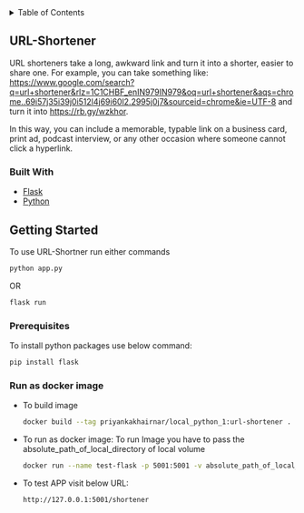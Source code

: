 <!-- TABLE OF CONTENTS -->
<details>
  <summary>Table of Contents</summary>
  <ol>
    <li>
      <a href="#about-the-project">URL-Shortener</a>
      <ul>
        <li><a href="#built-with">Built With</a></li>
      </ul>
    </li>
    <li>
      <a href="#getting-started">Getting Started</a>
      <ul>
        <li><a href="#prerequisites">Prerequisites</a></li>
      </ul>
    </li>
  </ol>
</details>

<!-- ABOUT THE PROJECT -->
## URL-Shortener
URL shorteners take a long, awkward link and turn it into a shorter, easier to share one. 
For example, you can take something like: https://www.google.com/search?q=url+shortener&rlz=1C1CHBF_enIN979IN979&oq=url+shortener&aqs=chrome..69i57j35i39j0i512l4j69i60l2.2995j0j7&sourceid=chrome&ie=UTF-8 and turn it into https://rb.gy/wzkhor.

In this way, you can include a memorable, typable link on a business card, print ad, podcast interview, or any other occasion where someone cannot click a hyperlink.


### Built With
* [Flask](https://flask.palletsprojects.com/en/2.0.x/) 
* [Python](https://www.python.org/)

<!-- GETTING STARTED -->
## Getting Started
To use URL-Shortner run either commands
  ```sh
  python app.py
  ```
  OR
  ```sh
  flask run
  ```

### Prerequisites
To install python packages use below command:
  ```sh
  pip install flask 
  ```

### Run as docker image
* To build image
  ```sh
  docker build --tag priyankakhairnar/local_python_1:url-shortener .
  ```
* To run as docker image:
  To run Image you have to pass the absolute_path_of_local_directory of local volume
  ```sh
  docker run --name test-flask -p 5001:5001 -v absolute_path_of_local_directory/data/:/url-shortner/data/ priyankakhairnar/local_python_1:url-shortener
  ```

* To test APP visit below URL:
  ```sh
  http://127.0.0.1:5001/shortener
  ```